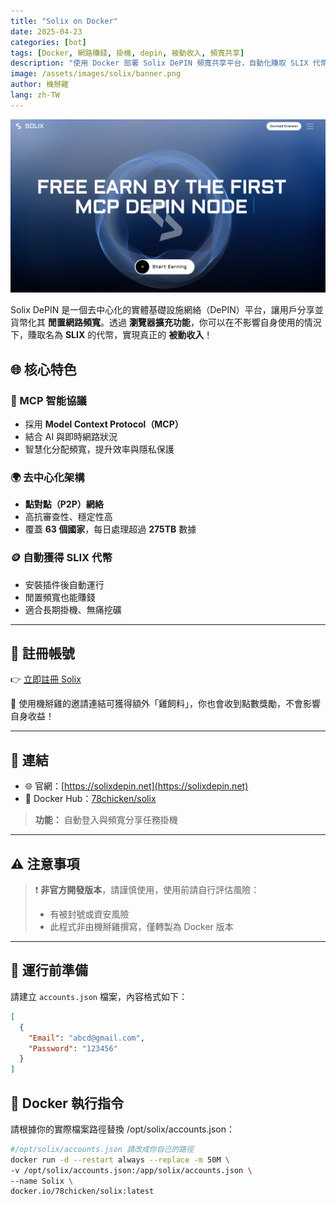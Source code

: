 ```yaml
---
title: "Solix on Docker"
date: 2025-04-23
categories: [bot]
tags: [Docker, 網路賺錢, 掛機, depin, 被動收入, 頻寬共享]
description: "使用 Docker 部署 Solix DePIN 頻寬共享平台，自動化賺取 SLIX 代幣，無痛掛機獲得被動收益。"
image: /assets/images/solix/banner.png
author: 機掰雞
lang: zh-TW
---
```


![Solix 封面圖](/assets/images/solix/banner.png)

Solix DePIN 是一個去中心化的實體基礎設施網絡（DePIN）平台，讓用戶分享並貨幣化其 **閒置網路頻寬**。透過 **瀏覽器擴充功能**，你可以在不影響自身使用的情況下，賺取名為 **SLIX** 的代幣，實現真正的 **被動收入**！

## 🌐 核心特色

### 🧠 MCP 智能協議
- 採用 **Model Context Protocol（MCP）**
- 結合 AI 與即時網路狀況
- 智慧化分配頻寬，提升效率與隱私保護

### 🌍 去中心化架構
- **點對點（P2P）網絡**
- 高抗審查性、穩定性高
- 覆蓋 **63 個國家**，每日處理超過 **275TB** 數據

### 🪙 自動獲得 SLIX 代幣
- 安裝插件後自動運行
- 閒置頻寬也能賺錢
- 適合長期掛機、無痛挖礦

---

## 📝 註冊帳號

👉 [立即註冊 Solix](https://dashboard.solixdepin.net/sign-up?ref=PtjNL563)

🎉 使用機掰雞的邀請連結可獲得額外「雞飼料」，你也會收到點數獎勵，不會影響自身收益！

---

## 🔗 連結

- 🌐 官網：[https://solixdepin.net](https://solixdepin.net)
- 🐳 Docker Hub：[78chicken/solix](https://hub.docker.com/r/78chicken/solix)
> **功能：** 自動登入與頻寬分享任務掛機

---

## ⚠️ 注意事項

> ❗ **非官方開發版本**，請謹慎使用，使用前請自行評估風險：
> - 有被封號或資安風險
> - 此程式非由機掰雞撰寫，僅轉製為 Docker 版本

---

## 📁 運行前準備

請建立 `accounts.json` 檔案，內容格式如下：

```json
[
  {
    "Email": "abcd@gmail.com",
    "Password": "123456"
  }
]
```

## 🐳 Docker 執行指令
請根據你的實際檔案路徑替換 /opt/solix/accounts.json：

```bash
#/opt/solix/accounts.json 請改成你自己的路徑
docker run -d --restart always --replace -m 50M \
-v /opt/solix/accounts.json:/app/solix/accounts.json \
--name Solix \
docker.io/78chicken/solix:latest
```

